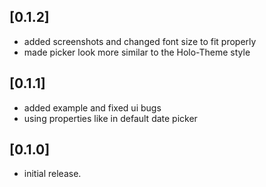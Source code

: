 ## [0.1.2]

* added screenshots and changed font size to fit properly
* made picker look more similar to the Holo-Theme style 

## [0.1.1]

* added example and fixed ui bugs
* using properties like in default date picker

## [0.1.0]

* initial release.
